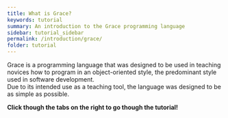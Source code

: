 ```yaml
---
title: What is Grace?
keywords: tutorial
summary: An introduction to the Grace programming language
sidebar: tutorial_sidebar
permalink: /introduction/grace/
folder: tutorial
---
```

Grace is a programming language that was designed to be used in teaching
novices how to program in an object-oriented style, the predominant style
used in software development.  
Due to its intended use as a teaching tool, the language was designed to be
as simple as possible.   
  
__Click though the tabs on the right to go though the tutorial!__ 
